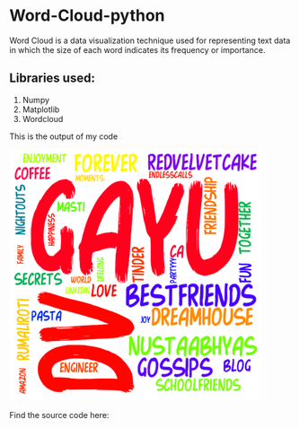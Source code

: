 # Word-Cloud-python
Word Cloud is a data visualization technique used for representing text data in which the size of each word indicates its frequency or importance. 

## Libraries used:
1. Numpy
2. Matplotlib
3. Wordcloud

This is the output of my code

![Image](https://github.com/DivyaMunot/Word-Cloud-python/blob/master/gayu_bday.png "Birthday")

Find the source code here: 
